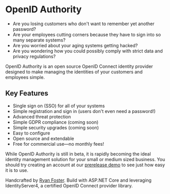 OpenID Authority
================

*   Are you losing customers who don't want to remember yet another password?
*   Are your employees cutting corners because they have to sign into so many separate systems?
*   Are you worried about your aging systems getting hacked?
*   Are you wondering how you could possibly comply with strict data and privacy regulations?

OpenID Authority is an open source OpenID Connect identity provider designed to make managing the identities of your customers and employees simple.

Key Features
------------

*   Single sign on (SSO) for all of your systems
*   Simple registration and sign in (users don't even need a password!)
*   Advanced threat protection
*   Simple GDPR compliance (coming soon)
*   Simple security upgrades (coming soon)
*   Easy to configure
*   Open source and extendable
*   Free for commercial use—no monthly fees!

While OpenID Authority is still in beta, it is rapidly becoming the ideal identity management solution for your small or medium sized business. You should try creating an account at our [prerelease demo](https://id.demos.simpleiam.com/) to see just how easy it is to use.  

Handcrafted by [Ryan Foster](https://openidauthority.com/portfolio/). Build with ASP.NET Core and leveraging IdentityServer4, a certified OpenID Connect provider library.